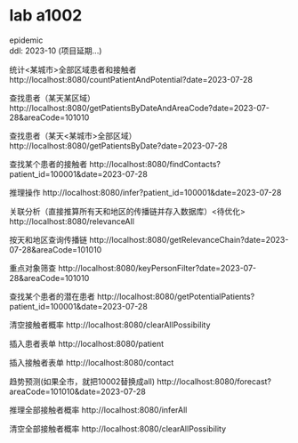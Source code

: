 # lab a1002
epidemic
<br>
ddl: 2023-10 (项目延期...)

统计<某城市>全部区域患者和接触者
http://localhost:8080/countPatientAndPotential?date=2023-07-28

查找患者（某天某区域）
http://localhost:8080/getPatientsByDateAndAreaCode?date=2023-07-28&areaCode=101010

查找患者（某天<某城市>全部区域）
http://localhost:8080/getPatientsByDate?date=2023-07-28

查找某个患者的接触者
http://localhost:8080/findContacts?patient_id=100001&date=2023-07-28

推理操作
http://localhost:8080/infer?patient_id=100001&date=2023-07-28

关联分析（直接推算所有天和地区的传播链并存入数据库）<待优化>
http://localhost:8080/relevanceAll

按天和地区查询传播链
http://localhost:8080/getRelevanceChain?date=2023-07-28&areaCode=101010

重点对象筛查
http://localhost:8080/keyPersonFilter?date=2023-07-28&areaCode=101010

查找某个患者的潜在患者
http://localhost:8080/getPotentialPatients?patient_id=100001&date=2023-07-28

清空接触者概率
http://localhost:8080/clearAllPossibility

插入患者表单
http://localhost:8080/patient

插入接触者表单
http://localhost:8080/contact

趋势预测(如果全市，就把10002替换成all)
http://localhost:8080/forecast?areaCode=101010&date=2023-07-28

推理全部接触者概率
http://localhost:8080/inferAll

清空全部接触者概率
http://localhost:8080/clearAllPossibility
